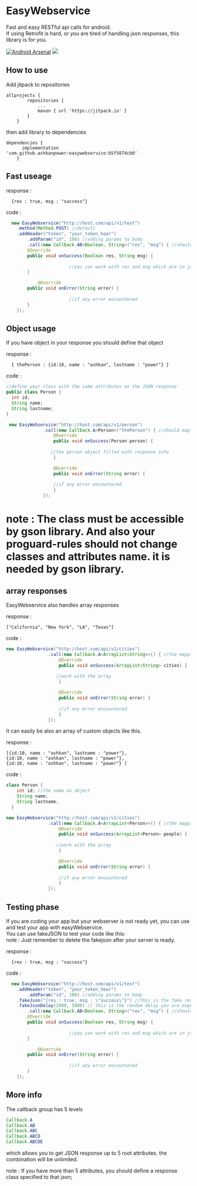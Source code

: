 # EasyWebservice 
Fast and easy RESTful api calls for android.    
If using Retrofit is hard, or you are tired of handling json responses, this library is for you.

[![Android Arsenal]( https://img.shields.io/badge/Android%20Arsenal-EasyWebservice-green.svg?style=flat )]( https://android-arsenal.com/details/1/7117 )
[![](https://jitpack.io/v/ashkanpower/easywebservice.svg)](https://jitpack.io/#ashkanpower/easywebservice)

## How to use
Add jitpack to repositories
```
allprojects {
		repositories {
			...
			maven { url 'https://jitpack.io' }
		}
	}
``````

then add library to dependencies

`````
dependencies {
	  implementation 'com.github.ashkanpower:easywebservice:b5f5874cb0'
	}
``````

## Fast useage

response : 
````
  {res : true, msg : "success"}
`````
code :
```JAVA
  new EasyWebservice("http://host.com/api/v1/test")
	.method(Method.POST) //default
	.addHeader("token", "your_token_hear")
        .addParam("id", 100) //adding params to body
        .call(new Callback.AB<Boolean, String>("res", "msg") { //should map response params
		@Override
		public void onSuccess(Boolean res, String msg) {
          
                        //you can work with res and msg which are in json response
		}

	        @Override
		public void onError(String error) {
          
                        //if any error encountered
		}
	});
```

## Object usage
If you have object in your response you should define that object


response : 
````
  { thePerson : {id:10, name : "ashkan", lastname : "power"} }
`````  

code : 

  ```JAVA
  //define your class with the same attributes as the JSON response
 public class Person {
    int id; 
    String name;
    String lastname;
  }
  
   new EasyWebservice("http://host.com/api/v1/person")
				.call(new Callback.A<Person>("thePerson") { //should map response params
					@Override
					public void onSuccess(Person person) {
          
                   //the person object filled with response info
					}

					@Override
					public void onError(String error) {
          
                    //if any error encountered
					}
				});
````

# note : The class must be accessible by gson library. And also your proguard-rules should not change classes and attributes name. it is needed by gson library.

## array responses 

EasyWebservice also handles array responses

response :
`````
["California", "New York", "LA", "Texas"]
``````
code :
```JAVA
new EasyWebservice("http://host.com/api/v1/cities")
				.call(new Callback.A<ArrayList<String>>() { //the mapping for root elements should be empty
					@Override
					public void onSuccess(ArrayList<String> cities) {
          
                   //work with the array
					}

					@Override
					public void onError(String error) {
          
                    //if any error encountered
					}
				});
```    

It can easily be also an array of custom objects like this.

response :
`````
[{id:10, name : "ashkan", lastname : "power"},
{id:10, name : "ashkan", lastname : "power"},
{id:10, name : "ashkan", lastname : "power"} ]
``````

code : 
```JAVA
class Person {
    int id; //the same as object
    String name;
    String lastname;
  }

new EasyWebservice("http://host.com/api/v1/cities")
				.call(new Callback.A<ArrayList<Person>>() { //the mapping for root elements should be empty
					@Override
					public void onSuccess(ArrayList<Person> people) {
          
                   //work with the array
					}

					@Override
					public void onError(String error) {
          
                    //if any error encountered
					}
				});
`````


## Testing phase
If you are coding your app but your webserver is not ready yet, you can use and test your app with easyWebservice.     
You can use fakeJSON to test your code like this:     
note : Just remember to delete the fakejson after your server is ready.     

response : 
````
  {res : true, msg : "success"}
`````
code :
```JAVA
  new EasyWebservice("http://host.com/api/v1/test")
	.addHeader("token", "your_token_hear")
        .addParam("id", 100) //adding params to body
	.fakeJson("{res : true, msg : \"success\"}") //this is the fake response
	.fakeJsonDelay(2000, 5000) // this is the random delay you are expecting your connection needs in milisecs
        .call(new Callback.AB<Boolean, String>("res", "msg") { //should map response params
		@Override
		public void onSuccess(Boolean res, String msg) {
          
                        //you can work with res and msg which are in json response
		}

	        @Override
		public void onError(String error) {
          
                        //if any error encountered
		}
	});
```

## More info
The callback group has 5 levels

```JAVA
Callback.A
Callback.AB
Callback.ABC
Callback.ABCD
Callback.ABCDE
```
which allows you to get JSON response up to 5 root attributes.
the combination will be unlimited.

note : If you have more than 5 attributes, you should define a response class specified to that json;
